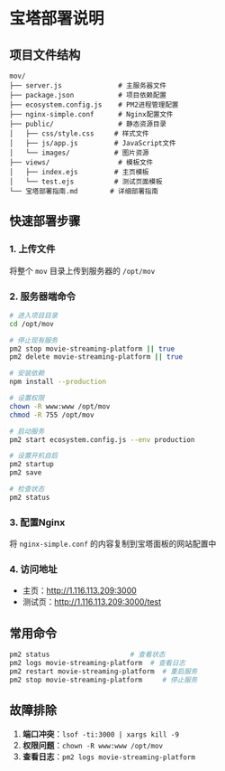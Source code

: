 # 宝塔部署说明

## 项目文件结构
```
mov/
├── server.js              # 主服务器文件
├── package.json           # 项目依赖配置
├── ecosystem.config.js    # PM2进程管理配置
├── nginx-simple.conf      # Nginx配置文件
├── public/                # 静态资源目录
│   ├── css/style.css     # 样式文件
│   ├── js/app.js         # JavaScript文件
│   └── images/           # 图片资源
├── views/                 # 模板文件
│   ├── index.ejs         # 主页模板
│   └── test.ejs          # 测试页面模板
└── 宝塔部署指南.md        # 详细部署指南
```

## 快速部署步骤

### 1. 上传文件
将整个 `mov` 目录上传到服务器的 `/opt/mov`

### 2. 服务器端命令
```bash
# 进入项目目录
cd /opt/mov

# 停止现有服务
pm2 stop movie-streaming-platform || true
pm2 delete movie-streaming-platform || true

# 安装依赖
npm install --production

# 设置权限
chown -R www:www /opt/mov
chmod -R 755 /opt/mov

# 启动服务
pm2 start ecosystem.config.js --env production

# 设置开机自启
pm2 startup
pm2 save

# 检查状态
pm2 status
```

### 3. 配置Nginx
将 `nginx-simple.conf` 的内容复制到宝塔面板的网站配置中

### 4. 访问地址
- 主页：http://1.116.113.209:3000
- 测试页：http://1.116.113.209:3000/test

## 常用命令
```bash
pm2 status                    # 查看状态
pm2 logs movie-streaming-platform  # 查看日志
pm2 restart movie-streaming-platform  # 重启服务
pm2 stop movie-streaming-platform     # 停止服务
```

## 故障排除
1. **端口冲突**：`lsof -ti:3000 | xargs kill -9`
2. **权限问题**：`chown -R www:www /opt/mov`
3. **查看日志**：`pm2 logs movie-streaming-platform`
